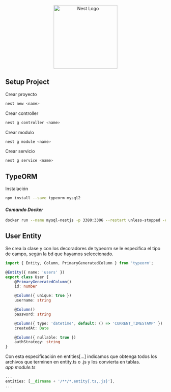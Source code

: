 <p align="center">
  <a href="http://nestjs.com/" target="blank"><img src="https://nestjs.com/img/logo-small.svg" width="200" alt="Nest Logo" /></a>
</p>

## Setup Project
Crear proyecto
```bash
nest new <name>
```
>

Crear controller
```bash
nest g controller <name>
```
>

Crear modulo
```bash
nest g module <name>
```
>

Crear servicio
```bash
nest g service <name>
```

## TypeORM
Instalación
```bash
npm install --save typeorm mysql2
```

#### _Comando Docker_
```bash
docker run --name mysql-nestjs -p 3380:3306 --restart unless-stopped -e "MYSQL_ROOT_PASSWORD=faztpassword" -e "MYSQL_DATABASE=nestdb" -d mysql
```

## User Entity
Se crea la clase y con los decoradores de typeorm se le especifica el tipo de campo, según la bd que hayamos seleccionado.

```ts
import { Entity, Column, PrimaryGeneratedColumn } from 'typeorm';

@Entity({ name: 'users' })
export class User {
    @PrimaryGeneratedColumn()
    id: number

    @Column({ unique: true })
    username: string

    @Column()
    password: string

    @Column({ type: 'datetime', default: () => 'CURRENT_TIMESTAMP' })
    createdAt: Date

    @Column({ nullable: true })
    authStrategy: string
}
```
Con esta especificación en entities[...] indicamos que obtenga todos los archivos que terminen en entity.ts o .js y los convierta en tablas.
_app.module.ts_
```ts
...
entities: [__dirname + '/**/*.entity{.ts,.js}'],
...
```